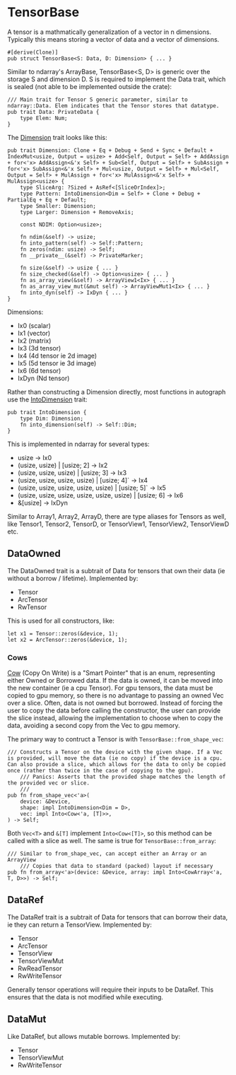 # TensorBase

A tensor is a mathmatically generalization of a vector in n dimensions. Typically this means storing a vector of data and a vector of dimensions. 

```
#[derive(Clone)]
pub struct TensorBase<S: Data, D: Dimension> { ... }
```
Similar to ndarray's ArrayBase, TensorBase<S, D> is generic over the storage S and dimension D. S is required to implement the Data trait, which is sealed (not able to be implemented outside the crate):
```
/// Main trait for Tensor S generic parameter, similar to ndarray::Data. Elem indicates that the Tensor stores that datatype.
pub trait Data: PrivateData {
    type Elem: Num;
}
```
The [Dimension](https://docs.rs/ndarray/0.13.1/ndarray/trait.Dimension.html) trait looks like this:
```
pub trait Dimension: Clone + Eq + Debug + Send + Sync + Default + IndexMut<usize, Output = usize> + Add<Self, Output = Self> + AddAssign + for<'x> AddAssign<&'x Self> + Sub<Self, Output = Self> + SubAssign + for<'x> SubAssign<&'x Self> + Mul<usize, Output = Self> + Mul<Self, Output = Self> + MulAssign + for<'x> MulAssign<&'x Self> + MulAssign<usize> {
    type SliceArg: ?Sized + AsRef<[SliceOrIndex]>;
    type Pattern: IntoDimension<Dim = Self> + Clone + Debug + PartialEq + Eq + Default;
    type Smaller: Dimension;
    type Larger: Dimension + RemoveAxis;

    const NDIM: Option<usize>;

    fn ndim(&self) -> usize;
    fn into_pattern(self) -> Self::Pattern;
    fn zeros(ndim: usize) -> Self;
    fn __private__(&self) -> PrivateMarker;

    fn size(&self) -> usize { ... }
    fn size_checked(&self) -> Option<usize> { ... }
    fn as_array_view(&self) -> ArrayView1<Ix> { ... }
    fn as_array_view_mut(&mut self) -> ArrayViewMut1<Ix> { ... }
    fn into_dyn(self) -> IxDyn { ... }
}
```
Dimensions:
  - Ix0 (scalar)
  - Ix1 (vector)
  - Ix2 (matrix)
  - Ix3 (3d tensor)
  - Ix4 (4d tensor ie 2d image)
  - Ix5 (5d tensor ie 3d image)
  - Ix6 (6d tensor)
  - IxDyn (Nd tensor)
  
Rather than constructing a Dimension directly, most functions in autograph use the [IntoDimension](https://docs.rs/ndarray/0.13.1/ndarray/trait.IntoDimension.html) trait:
```
pub trait IntoDimension {
    type Dim: Dimension;
    fn into_dimension(self) -> Self::Dim;
}
```
This is implemented in ndarray for several types:
  - usize -> Ix0
  - (usize, usize) | \[usize; 2\] -> Ix2
  - (usize, usize, usize) | \[usize; 3\] -> Ix3
  - (usize, usize, usize, usize) | \[usize; 4\]` -> Ix4
  - (usize, usize, usize, usize, usize) | \[usize; 5\]` -> Ix5
  - (usize, usize, usize, usize, usize, usize) | \[usize; 6\] -> Ix6
  - &\[usize\] -> IxDyn

Similar to Array1, Array2, ArrayD, there are type aliases for Tensors as well, like Tensor1, Tensor2, TensorD, or TensorView1, TensorView2, TensorViewD etc.

## DataOwned

The DataOwned trait is a subtrait of Data for tensors that own their data (ie without a borrow / lifetime). Implemented by:
  - Tensor
  - ArcTensor
  - RwTensor

This is used for all constructors, like:
```
let x1 = Tensor::zeros(&device, 1);
let x2 = ArcTensor::zeros(&device, 1);
```

### Cows 

[Cow](https://doc.rust-lang.org/nightly/alloc/borrow/enum.Cow.html) (Copy On Write) is a "Smart Pointer" that is an enum, representing either Owned or Borrowed data. If the data is owned, it can be moved into the new container (ie a cpu Tensor). For gpu tensors, the data must be copied to gpu memory, so there is no advantage to passing an owned Vec over a slice. Often, data is not owned but borrowed. Instead of forcing the user to copy the data before calling the constructor, the user can provide the slice instead, allowing the implementation to choose when to copy the data, avoiding a second copy from the Vec to gpu memory. 

The primary way to contruct a Tensor is with `TensorBase::from_shape_vec`:
```
/// Constructs a Tensor on the device with the given shape. If a Vec is provided, will move the data (ie no copy) if the device is a cpu. Can also provide a slice, which allows for the data to only be copied once (rather than twice in the case of copying to the gpu).
    /// Panics: Asserts that the provided shape matches the length of the provided vec or slice.
    ///
pub fn from_shape_vec<'a>(
    device: &Device,
    shape: impl IntoDimension<Dim = D>,
    vec: impl Into<Cow<'a, [T]>>,
) -> Self;
```
Both `Vec<T>` and `&[T]` implement `Into<Cow<[T]>`, so this method can be called with a slice as well. The same is true for `TensorBase::from_array`:
```
/// Similar to from_shape_vec, can accept either an Array or an ArrayView
    /// Copies that data to standard (packed) layout if necessary
pub fn from_array<'a>(device: &Device, array: impl Into<CowArray<'a, T, D>>) -> Self;
```

## DataRef

The DataRef trait is a subtrait of Data for tensors that can borrow their data, ie they can return a TensorView. Implemented by:
  - Tensor
  - ArcTensor
  - TensorView
  - TensorViewMut
  - RwReadTensor
  - RwWriteTensor

Generally tensor operations will require their inputs to be DataRef. This ensures that the data is not modified while executing. 

## DataMut 

Like DataRef, but allows mutable borrows. Implemented by:
  - Tensor
  - TensorViewMut
  - RwWriteTensor

